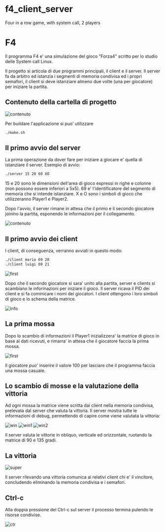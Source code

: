 # f4_client_server
Four in a row game, with system call, 2 players 
# F4

Il programma F4 e' una simulazione del gioco "Forza4" scritto per lo studio delle System call Linux.

Il progetto si articola di due programmi principali, il client e il server.
Il server fa da arbitro ed istanzia i segmenti di memoria condivisa ed i propri semafori, il client si deve istanziare almeno due volte (una per giocatore) per iniziare la partita.

## Contenuto della cartella di progetto

![contenuto](contenuto.png)

Per buildare l'applicazione si puo' utilizzare
```bash
./make.sh
```
## Il primo avvio del server

La prima operazione da dover fare per iniziare a giocare e' quella di istanziare il server.
Esempio di avvio:
```bash
./server 15 20 69 XO
```
15 e 20 sono le dimensioni dell'area di gioco espressi in righe e colonne (non possono essere inferiori a 5x5).
69 e' l'identificatore del segmento di memoria che si intende istanziare.
X e O sono i simboli di gioco che utilizzeranno Player1 e Player2.

Dopo l'avvio, il server rimane in attesa che il primo e il secondo giocatore joinino la partita, esponendo le informazioni per il collegamento.

![contenuto](serverr.png)

## Il primo avvio dei client

I client, di conseguenza, verranno avviati in questo modo:
```bash
./client mario 69 20
./client luigi 69 21
```
![first](first.png)

Dopo che il secondo giocatore si sara' unito alla partita, server e clients si scambiano le informazioni per iniziare il gioco. Il server ricava il PID dei client e si fa cominicare i nomi dei giocatori. I client ottengono i loro simboli di gioco e lo schema della matrice.

![info](info.png)

## La prima mossa

Dopo lo scambio di informazioni il Player1 inizializzera' la matrice di gioco in base ai dati ricevuti, e rimarra' in attesa che il giocatore faccia la prima mossa.

![first](firstmove.png)

Il giocatore puo' inserire il valore 100 per lasciare che il programma faccia una mossa casuale.

## Lo scambio di mosse e la valutazione della vittoria

Ad ogni mossa la matrice viene scritta dai client nella memoria condivisa, prelevata dal server che valuta la vittoria. Il server mostra tutte le informazioni di debug, permettendo di capire come viene valutata la vittoria:

![win](win.png)
![win1](win1.png)
![win2](win2.png)

Il server valuta le vittorie in obliquo, verticale ed orizzontale, ruotando la matrice di 90 e 135 gradi.

## La vittoria

![super](super.png)

Il server rilevando una vittoria comunica ai relativi client chi e' il vincitore, concludendo eliminando la memoria condivisa e i semafori.

## Ctrl-c

Alla doppia pressione del Ctrl-c sul server il processo termina pulendo le risorse condivise.

![ctr](ctrl.png)
